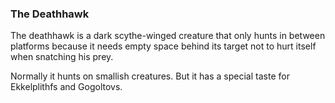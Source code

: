 ### The Deathhawk
The deathhawk is a dark scythe-winged creature that only hunts in between platforms because it needs empty space behind its target not to hurt itself when snatching his prey.

Normally it hunts on smallish creatures. But it has a special taste for Ekkelplithfs and Gogoltovs.